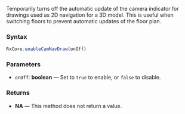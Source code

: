 Temporarily turns off the automatic update of the camera indicator for drawings used as 2D navigation for a 3D model. This is useful when switching floors to prevent automatic updates of the floor plan.

### Syntax

```typescript
RxCore.enableCamNavDraw(onOff)
```

### Parameters

- `onOff`: **boolean** — Set to `true` to enable, or `false` to disable.

### Returns

- **NA** — This method does not return a value.